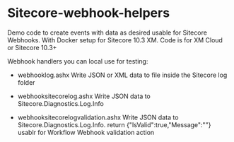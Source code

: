 # Sitecore-webhook-helpers
Demo code to create events with data as desired usable for Sitecore Webhooks.
With Docker setup for Sitecore 10.3 XM. Code is for XM Cloud or Sitecore 10.3+

Webhook handlers you can local use for testing:

- webhooklog.ashx
Write JSON or XML data to file inside the Sitecore log folder

- webhooksitecorelog.ashx
Write JSON data to Sitecore.Diagnostics.Log.Info 

- webhooksitecorelogvalidation.ashx
Write JSON data to Sitecore.Diagnostics.Log.Info. return {"IsValid":true,"Message":""} usablr for Workflow Webhook validation action